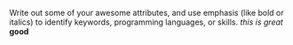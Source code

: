 Write out some of your awesome attributes, and use emphasis (like bold or italics) to identify keywords, programming languages, or skills. 
_this is great_
**good**
